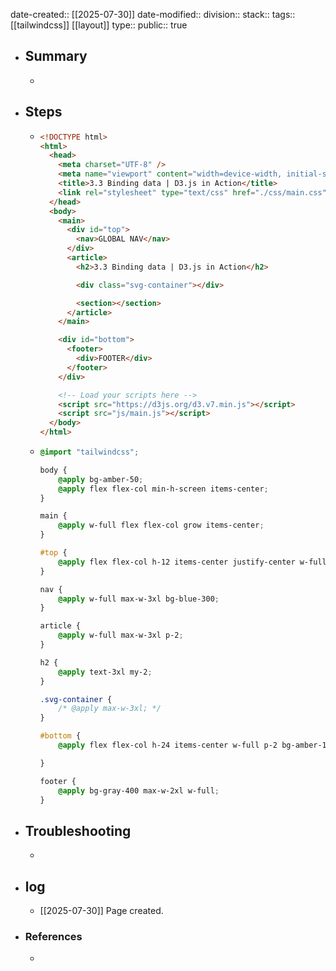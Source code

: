date-created:: [[2025-07-30]]
date-modified::
division::
stack::
tags:: [[tailwindcss]] [[layout]] 
type::
public:: true

- ## Summary
	-
- ## Steps
	- ```html
	  <!DOCTYPE html>
	  <html>
	    <head>
	      <meta charset="UTF-8" />
	      <meta name="viewport" content="width=device-width, initial-scale=1.0" />
	      <title>3.3 Binding data | D3.js in Action</title>
	      <link rel="stylesheet" type="text/css" href="./css/main.css" />
	    </head>
	    <body>
	      <main>
	        <div id="top">
	          <nav>GLOBAL NAV</nav>
	        </div>
	        <article>
	          <h2>3.3 Binding data | D3.js in Action</h2>
	  
	          <div class="svg-container"></div>
	  
	          <section></section>
	        </article>
	      </main>
	  
	      <div id="bottom">
	        <footer>
	          <div>FOOTER</div>
	        </footer>
	      </div>
	  
	      <!-- Load your scripts here -->
	      <script src="https://d3js.org/d3.v7.min.js"></script>
	      <script src="js/main.js"></script>
	    </body>
	  </html>
	  ```
	- ```CSS
	  @import "tailwindcss";
	  
	  body {
	      @apply bg-amber-50;
	      @apply flex flex-col min-h-screen items-center;
	  }
	  
	  main {
	      @apply w-full flex flex-col grow items-center;
	  }
	  
	  #top {
	      @apply flex flex-col h-12 items-center justify-center w-full bg-amber-100;
	  }
	  
	  nav {
	      @apply w-full max-w-3xl bg-blue-300;
	  }
	  
	  article {
	      @apply w-full max-w-3xl p-2;
	  }
	  
	  h2 {
	      @apply text-3xl my-2;
	  }
	  
	  .svg-container {
	      /* @apply max-w-3xl; */
	  }
	  
	  #bottom {
	      @apply flex flex-col h-24 items-center w-full p-2 bg-amber-100;
	  
	  }
	  
	  footer {
	      @apply bg-gray-400 max-w-2xl w-full;
	  }
	  ```
- ## Troubleshooting
	-
- ## log
	- [[2025-07-30]] Page created.
- ### References
	-